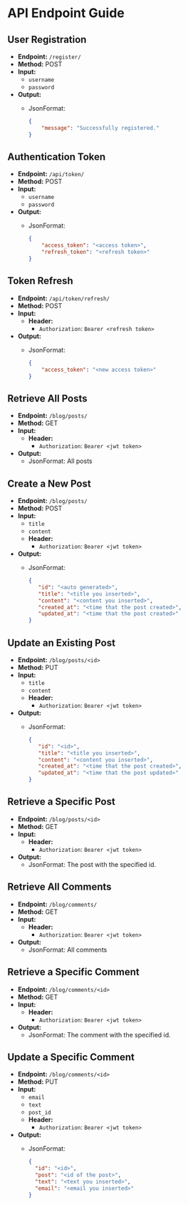 # API Endpoint Guide

## User Registration

- **Endpoint:** `/register/`
- **Method:** POST
- **Input:**
  - `username`
  - `password`
- **Output:**
  - JsonFormat:

    ```json
    {
        "message": "Successfully registered."
    }
    ```

## Authentication Token

- **Endpoint:** `/api/token/`
- **Method:** POST
- **Input:**
  - `username`
  - `password`
- **Output:**
  - JsonFormat:

    ```json
    {
        "access_token": "<access token>",
        "refresh_token": "<refresh token>"
    }
    ```

## Token Refresh

- **Endpoint:** `/api/token/refresh/`
- **Method:** POST
- **Input:**
  - **Header:**
    - `Authorization`: `Bearer <refresh token>`
- **Output:**
  - JsonFormat:

    ```json
    {
        "access_token": "<new access token>"
    }
    ```

## Retrieve All Posts

- **Endpoint:** `/blog/posts/`
- **Method:** GET
- **Input:**
  - **Header:**
    - `Authorization`: `Bearer <jwt token>`
- **Output:**
  - JsonFormat: All posts

## Create a New Post

- **Endpoint:** `/blog/posts/`
- **Method:** POST
- **Input:**
  - `title`
  - `content`
  - **Header:**
    - `Authorization`: `Bearer <jwt token>`
- **Output:**
  - JsonFormat:

    ```json
    {
       "id": "<auto generated>",
       "title": "<title you inserted>",
       "content": "<content you inserted>",
       "created_at": "<time that the post created>",
       "updated_at": "<time that the post created>"
    }
    ```

## Update an Existing Post

- **Endpoint:** `/blog/posts/<id>`
- **Method:** PUT
- **Input:**
  - `title`
  - `content`
  - **Header:**
    - `Authorization`: `Bearer <jwt token>`
- **Output:**
  - JsonFormat:

    ```json
    {
       "id": "<id>",
       "title": "<title you inserted>",
       "content": "<content you inserted>",
       "created_at": "<time that the post created>",
       "updated_at": "<time that the post updated>"
    }
    ```

## Retrieve a Specific Post

- **Endpoint:** `/blog/posts/<id>`
- **Method:** GET
- **Input:**
  - **Header:**
    - `Authorization`: `Bearer <jwt token>`
- **Output:**
  - JsonFormat: The post with the specified id.

## Retrieve All Comments

- **Endpoint:** `/blog/comments/`
- **Method:** GET
- **Input:**
  - **Header:**
    - `Authorization`: `Bearer <jwt token>`
- **Output:**
  - JsonFormat: All comments

## Retrieve a Specific Comment

- **Endpoint:** `/blog/comments/<id>`
- **Method:** GET
- **Input:**
  - **Header:**
    - `Authorization`: `Bearer <jwt token>`
- **Output:**
  - JsonFormat: The comment with the specified id.

## Update a Specific Comment

- **Endpoint:** `/blog/comments/<id>`
- **Method:** PUT
- **Input:**
  - `email`
  - `text`
  - `post_id`
  - **Header:**
    - `Authorization`: `Bearer <jwt token>`
- **Output:**
  - JsonFormat:

    ```json
    {
      "id": "<id>",
      "post": "<id of the post>",
      "text": "<text you inserted>",
      "email": "<email you inserted>"
    }
    ```
